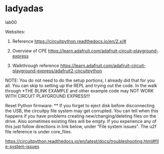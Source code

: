 # ladyadas
lab00

Websites:
1. Reference https://circuitpython.readthedocs.io/en/2.x/#

2. Overview of CPE https://learn.adafruit.com/adafruit-circuit-playground-express

3. Walkthrough reference https://learn.adafruit.com/adafruit-circuit-playground-express/adafruit2-circuitpython
  
  NOTE: You do not need to do the setup portions, I already did that for you all. You can skip to setting up the REPL and trying out the code. In the walk through *THE BLINK EXAMPLE and other example code may NOT WORK WITH CIRCUIT PLAYGROUND EXPRESS!!!



Reset Python firmware: ** If you forget to eject disk before disconnecting the USB, the circuitpy file system may get corrupted. You can tell when this happens if you have problems creating new/changing/deleting files on the drive. Also sometimes existing files will be empty. If you experience any of this just follow directions in link below, under "File system issues". The u2f file reference is under core_files.

https://circuitpython.readthedocs.io/en/latest/docs/troubleshooting.html#file-system-issues
